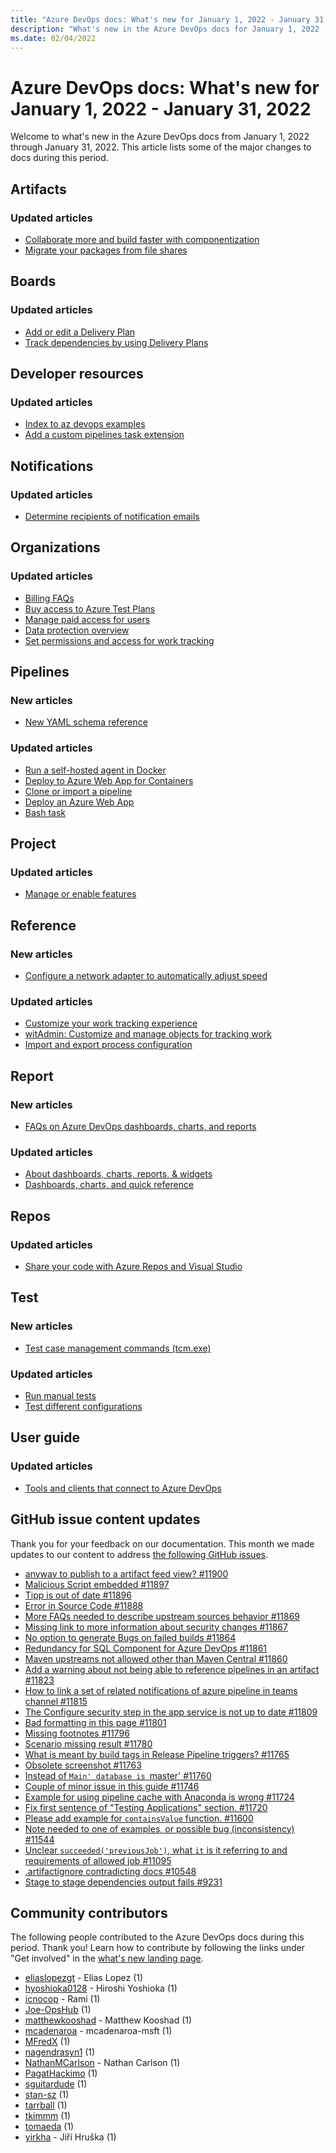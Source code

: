 ```yaml
---
title: "Azure DevOps docs: What's new for January 1, 2022 - January 31, 2022"
description: "What's new in the Azure DevOps docs for January 1, 2022 - January 31, 2022."
ms.date: 02/04/2022
---
```


# Azure DevOps docs: What's new for January 1, 2022 - January 31, 2022

Welcome to what's new in the Azure DevOps docs from January 1, 2022 through January 31, 2022. This article lists some of the major changes to docs during this period.

## Artifacts

### Updated articles

- [Collaborate more and build faster with componentization](/azure/devops/artifacts/collaborate-with-packages)
- [Migrate your packages from file shares](/azure/devops/artifacts/nuget/move-from-fileshares)

## Boards

### Updated articles

- [Add or edit a Delivery Plan](/azure/devops/boards/plans/add-edit-delivery-plan)
- [Track dependencies by using Delivery Plans](/azure/devops/boards/plans/track-dependencies)

## Developer resources

### Updated articles

- [Index to az devops examples](/azure/devops/cli/quick-reference)
- [Add a custom pipelines task extension](/azure/devops/extend/develop/add-build-task)

## Notifications

### Updated articles

- [Determine recipients of notification emails](/azure/devops/notifications/concepts-email-recipients)

## Organizations

### Updated articles

- [Billing FAQs](/azure/devops/organizations/billing/billing-faq)
- [Buy access to Azure Test Plans](/azure/devops/organizations/billing/buy-access-tfs-test-hub)
- [Manage paid access for users](/azure/devops/organizations/billing/buy-basic-access-add-users)
- [Data protection overview](/azure/devops/organizations/security/data-protection)
- [Set permissions and access for work tracking](/azure/devops/organizations/security/set-permissions-access-work-tracking)

## Pipelines

### New articles

- [New YAML schema reference](/azure/devops/pipelines/yaml-schema/)

### Updated articles

- [Run a self-hosted agent in Docker](/azure/devops/pipelines/agents/docker)
- [Deploy to Azure Web App for Containers](/azure/devops/pipelines/apps/cd/deploy-docker-webapp)
- [Clone or import a pipeline](/azure/devops/pipelines/get-started/clone-import-pipeline)
- [Deploy an Azure Web App](/azure/devops/pipelines/targets/webapp)
- [Bash task](/azure/devops/pipelines/tasks/utility/bash)

## Project

### Updated articles

- [Manage or enable features](/azure/devops/project/navigation/preview-features)

## Reference

### New articles

- [Configure a network adapter to automatically adjust speed](/azure/devops/reference/xml/configure-network-adapter-automatically-adjust-speed)

### Updated articles

- [Customize your work tracking experience](/azure/devops/reference/customize-work)
- [witAdmin: Customize and manage objects for tracking work](/azure/devops/reference/witadmin/witadmin-customize-and-manage-objects-for-tracking-work)
- [Import and export process configuration](/azure/devops/reference/witadmin/witadmin-import-export-process-configuration)

## Report

### New articles

- [FAQs on Azure DevOps dashboards, charts, and reports](/azure/devops/report/dashboards/faqs)

### Updated articles

- [About dashboards, charts, reports, & widgets](/azure/devops/report/dashboards/overview)
- [Dashboards, charts, and quick reference](/azure/devops/report/dashboards/quick-ref)

## Repos

### Updated articles

- [Share your code with Azure Repos and Visual Studio](/azure/devops/repos/git/share-your-code-in-git-vs)

## Test

### New articles

- [Test case management commands (tcm.exe)](/azure/devops/test/test-case-managment-reference)

### Updated articles

- [Run manual tests](/azure/devops/test/run-manual-tests)
- [Test different configurations](/azure/devops/test/test-different-configurations)

## User guide

### Updated articles

- [Tools and clients that connect to Azure DevOps](/azure/devops/user-guide/tools)

## GitHub issue content updates

Thank you for your feedback on our documentation. This month we made updates to our content to address [the following GitHub issues](https://github.com/MicrosoftDocs/azure-devops-docs/issues?q=linked%3Apr+is%3Aissue+is%3Aclosed+closed%3A2022-01-01..2022-01-31).

- [anyway to publish to a artifact feed view? #11900](https://github.com/MicrosoftDocs/azure-devops-docs/issues/11900)
- [Malicious Script embedded #11897](https://github.com/MicrosoftDocs/azure-devops-docs/issues/11897)
- [Tipp is out of date #11896](https://github.com/MicrosoftDocs/azure-devops-docs/issues/11896)
- [Error in Source Code #11888](https://github.com/MicrosoftDocs/azure-devops-docs/issues/11888)
- [More FAQs needed to describe upstream sources behavior #11869](https://github.com/MicrosoftDocs/azure-devops-docs/issues/11869)
- [Missing link to more information about security changes #11867](https://github.com/MicrosoftDocs/azure-devops-docs/issues/11867)
- [No option to generate Bugs on failed builds #11864](https://github.com/MicrosoftDocs/azure-devops-docs/issues/11864)
- [Redundancy for SQL Component for Azure DevOps #11861](https://github.com/MicrosoftDocs/azure-devops-docs/issues/11861)
- [Maven upstreams not allowed other than Maven Central #11860](https://github.com/MicrosoftDocs/azure-devops-docs/issues/11860)
- [Add a warning about not being able to reference pipelines in an artifact #11823](https://github.com/MicrosoftDocs/azure-devops-docs/issues/11823)
- [How to link a set of related notifications of azure pipeline in teams channel #11815](https://github.com/MicrosoftDocs/azure-devops-docs/issues/11815)
- [The Configure security step in the app service is not up to date  #11809](https://github.com/MicrosoftDocs/azure-devops-docs/issues/11809)
- [Bad formatting in this page #11801](https://github.com/MicrosoftDocs/azure-devops-docs/issues/11801)
- [Missing footnotes #11796](https://github.com/MicrosoftDocs/azure-devops-docs/issues/11796)
- [Scenario missing result #11780](https://github.com/MicrosoftDocs/azure-devops-docs/issues/11780)
- [What is meant by build tags in Release Pipeline triggers?  #11765](https://github.com/MicrosoftDocs/azure-devops-docs/issues/11765)
- [Obsolete screenshot #11763](https://github.com/MicrosoftDocs/azure-devops-docs/issues/11763)
- [Instead of `Main' database is `master'  #11760](https://github.com/MicrosoftDocs/azure-devops-docs/issues/11760)
- [Couple of minor issue in this guide #11746](https://github.com/MicrosoftDocs/azure-devops-docs/issues/11746)
- [Example for using pipeline cache with Anaconda is wrong #11724](https://github.com/MicrosoftDocs/azure-devops-docs/issues/11724)
- [Fix first sentence of "Testing Applications" section. #11720](https://github.com/MicrosoftDocs/azure-devops-docs/issues/11720)
- [Please add example for `containsValue` function. #11600](https://github.com/MicrosoftDocs/azure-devops-docs/issues/11600)
- [Note needed to one of examples, or possible bug (inconsistency) #11544](https://github.com/MicrosoftDocs/azure-devops-docs/issues/11544)
- [Unclear `succeeded('previousJob')`, what `it` is it referring to and requirements of allowed job #11095](https://github.com/MicrosoftDocs/azure-devops-docs/issues/11095)
- [.artifactignore contradicting docs #10548](https://github.com/MicrosoftDocs/azure-devops-docs/issues/10548)
- [Stage to stage dependencies output fails #9231](https://github.com/MicrosoftDocs/azure-devops-docs/issues/9231)

## Community contributors

The following people contributed to the Azure DevOps docs during this period. Thank you! Learn how to contribute by following the links under "Get involved" in the [what's new landing page](index.yml).

- [eliaslopezgt](https://github.com/eliaslopezgt) - Elias Lopez (1)
- [hyoshioka0128](https://github.com/hyoshioka0128) - Hiroshi Yoshioka (1)
- [icnocop](https://github.com/icnocop) - Rami (1)
- [Joe-OpsHub](https://github.com/Joe-OpsHub) (1)
- [matthewkooshad](https://github.com/matthewkooshad) - Matthew Kooshad (1)
- [mcadenaroa](https://github.com/mcadenaroa) - mcadenaroa-msft (1)
- [MFredX](https://github.com/MFredX) (1)
- [nagendrasyn1](https://github.com/nagendrasyn1) (1)
- [NathanMCarlson](https://github.com/NathanMCarlson) - Nathan Carlson (1)
- [PagatHackimo](https://github.com/PagatHackimo) (1)
- [sguitardude](https://github.com/sguitardude) (1)
- [stan-sz](https://github.com/stan-sz) (1)
- [tarrball](https://github.com/tarrball) (1)
- [tkimmm](https://github.com/tkimmm) (1)
- [tomaeda](https://github.com/tomaeda) (1)
- [yirkha](https://github.com/yirkha) - Jiří Hruška (1)
